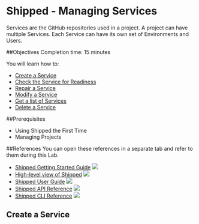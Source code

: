 # Shipped - Managing Services

Services are the GitHub repositories used in a project. A project can have multiple Services. Each Service can have its own set of Environments and Users.


##Objectives
Completion time: 15 minutes

You will learn how to:

- <a href="#create">Create a Service</a>
- <a href="2.md">Check the Service for Readiness</a>
- <a href="3.md">Repair a Service</a>
- <a href="4.md">Modify a Service</a>
- <a href="5.md">Get a list of Services</a>
- <a href="6.md">Delete a Service</a>


##Prerequisites

- Using Shipped the First Time
- Managing Projects




##References
You can open these references in a separate tab and refer to them during this Lab.



- <a href="#" target="_blank">Shipped Getting Started Guide</a>  ![](posts/files/shipped-manage-services/assets/icon-open-link.jpg)
- <a href="https://cisco.jiveon.com/docs/DOC-811787" target="_blank">High-level view of Shipped</a>  ![](posts/files/shipped-manage-services/assets/icon-open-link.jpg)
- <a href="#" target="_blank">Shipped User Guide</a>  ![](posts/files/shipped-manage-services/assets/icon-open-link.jpg)
- <a href="#" target="_blank">Shipped API Reference</a>  ![](posts/files/shipped-manage-services/assets/icon-open-link.jpg)
- <a href="#" target="_blank">Shipped CLI Reference</a>  ![](posts/files/shipped-manage-services/assets/icon-open-link.jpg)



<a name="create"></a>
## Create a Service



